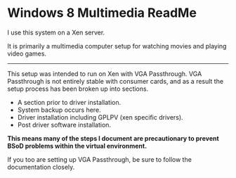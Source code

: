 
# Windows 8 Multimedia ReadMe

I use this system on a Xen server.

It is primarily a multimedia computer setup for watching movies and playing video games.


---

This setup was intended to run on Xen with VGA Passthrough.  VGA Passthrough is not entirely stable with consumer cards, and as a result the setup process has been broken up into sections.

- A section prior to driver installation.
- System backup occurs here.
- Driver installation including GPLPV (xen specific drivers).
- Post driver software installation.

**This means many of the steps I document are precautionary to prevent BSoD problems within the virtual environment.**

If you too are setting up VGA Passthrough, be sure to follow the documentation closely.

